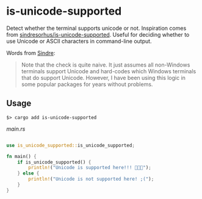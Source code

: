 # is-unicode-supported
Detect whether the terminal supports unicode or not. Inspiration comes from [sindresorhus/is-unicode-supported](https://github.com/sindresorhus/is-unicode-supported). Useful for deciding whether to use Unicode or ASCII characters in command-line output.

Words from [Sindre](https://github.com/sindresorhus):

> Note that the check is quite naive. It just assumes all non-Windows terminals support Unicode and hard-codes which Windows terminals that do support Unicode. However, I have been using this logic in some popular packages for years without problems.

## Usage 
`$> cargo add is-unicode-supported`

_main.rs_
```rust

use is_unicode_supported::is_unicode_supported;

fn main() {
    if is_unicode_supported() {
        println!("Unicode is supported here!!! 🦀🦀🦀");
    } else {
        println!("Unicode is not supported here! ;(");
    }
}
```

